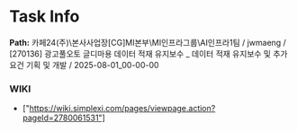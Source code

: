 # Task Info

**Path:** 카페24(주)\본사사업장\[CG]MI본부\MI인프라그룹\AI인프라1팀 / jwmaeng / [270136] 광고풀오토 글디마용 데이터 적재 유지보수 _ 데이터 적재 유지보수 및 추가 요건 기획 및 개발 / 2025-08-01_00-00-00

### WIKI
- ["https://wiki.simplexi.com/pages/viewpage.action?pageId=2780061531"]

